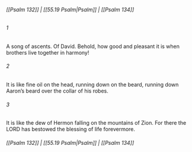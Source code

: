 
###### [[Psalm 132]] | [[55.19 Psalm|Psalm]] | [[Psalm 134]]

###### 1
A song of ascents. Of David. Behold, how good and pleasant it is when brothers live together in harmony!
###### 2
It is like fine oil on the head, running down on the beard, running down Aaron’s beard over the collar of his robes.
###### 3
It is like the dew of Hermon falling on the mountains of Zion. For there the LORD has bestowed the blessing of life forevermore.

###### [[Psalm 132]] | [[55.19 Psalm|Psalm]] | [[Psalm 134]]
